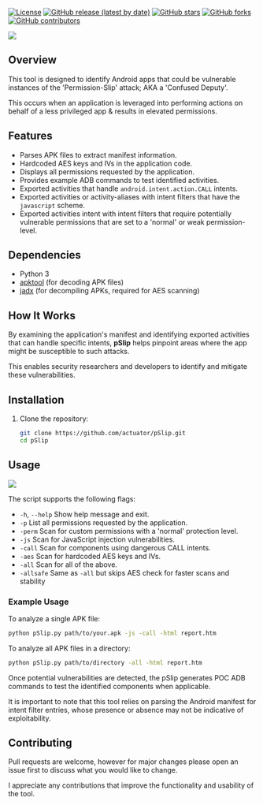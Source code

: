 
[![License](http://img.shields.io/:license-apache-blue.svg)](http://www.apache.org/licenses/LICENSE-2.0.html)
[![GitHub release (latest by date)](https://img.shields.io/github/v/release/actuator/pSlip)](https://github.com/actuator/pSlip/releases)
[![GitHub stars](https://img.shields.io/github/stars/actuator/pSlip)](https://github.com/actuator/pSlip/stargazers)
[![GitHub forks](https://img.shields.io/github/forks/actuator/pSlip)](https://github.com/actuator/pSlip/network/members)
[![GitHub contributors](https://img.shields.io/github/contributors/actuator/pSlip)](https://github.com/actuator/pSlip/graphs/contributors)

<img src="https://github.com/user-attachments/assets/53ff5d6f-c036-4f91-b993-84d0972a04b0">

## Overview

This tool is designed to identify Android apps that could be vulnerable instances of the 'Permission-Slip' attack; AKA a 'Confused Deputy'.

This occurs when an application is leveraged into performing actions on behalf of a less privileged app & results in elevated permissions.

## Features

- Parses APK files to extract manifest information.
- Hardcoded AES keys and IVs in the application code.
- Displays all permissions requested by the application.
- Provides example ADB commands to test identified activities.
- Exported activities that handle `android.intent.action.CALL` intents.
- Exported activities or activity-aliases with intent filters that have the `javascript` scheme.
- Exported activities intent with intent filters that require potentially vulnerable permissions that are set to a 'normal' or weak permission-level. 

## Dependencies

- Python 3
- [apktool](https://ibotpeaches.github.io/Apktool/) (for decoding APK files)
- [jadx](https://github.com/skylot/jadx) (for decompiling APKs, required for AES scanning)

## How It Works

By examining the application's manifest and identifying exported activities that can handle specific intents, **pSlip** helps pinpoint areas where the app might be susceptible to such attacks. 

This enables security researchers and developers to identify and mitigate these vulnerabilities.

## Installation

1. Clone the repository:
   ```bash
   git clone https://github.com/actuator/pSlip.git
   cd pSlip
   
## Usage


<img src="https://github.com/user-attachments/assets/2a78ecdd-b9c7-43a0-bc8c-52fcb1b2484f"/>

The script supports the following flags:

- `-h`, `--help`    Show help message and exit.
- `-p`              List all permissions requested by the application.
- `-perm`           Scan for custom permissions with a 'normal' protection level.
- `-js`             Scan for JavaScript injection vulnerabilities.
- `-call`           Scan for components using dangerous CALL intents.
- `-aes`            Scan for hardcoded AES keys and IVs.
- `-all`            Scan for all of the above.
- `-allsafe`        Same as `-all` but skips AES check for faster scans and stability
### Example Usage

To analyze a single APK file:

```bash
python pSlip.py path/to/your.apk -js -call -html report.htm
```

To analyze all APK files in a directory:

```bash
python pSlip.py path/to/directory -all -html report.htm
```

Once potential vulnerabilities are detected, the pSlip generates POC ADB commands to test the identified components when applicable.

It is important to note that this tool relies on parsing the Android manifest for intent filter entries, whose presence or absence may not be indicative of exploitability.

## Contributing
Pull requests are welcome, however for major changes please open an issue first to discuss what you would like to change.

I appreciate any contributions that improve the functionality and usability of the tool.





